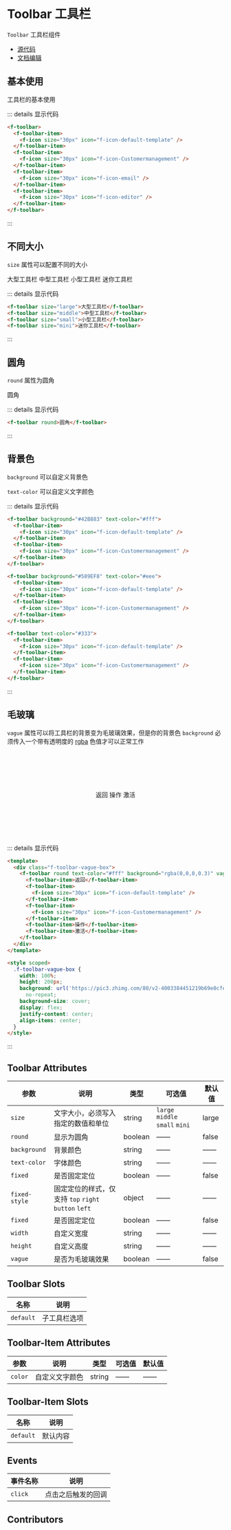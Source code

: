# Toolbar 工具栏

`Toolbar` 工具栏组件

- [源代码](https://github.com/FightingDesign/fighting-design/tree/master/packages/fighting-components/toolbar)
- [文档编辑](https://github.com/FightingDesign/fighting-design/blob/master/docs/docs/components/toolbar.md)

## 基本使用

工具栏的基本使用

<f-toolbar>
  <f-toolbar-item>
    <f-icon size="30px" icon="f-icon-default-template" />
  </f-toolbar-item>
  <f-toolbar-item>
    <f-icon size="30px" icon="f-icon-Customermanagement" />
  </f-toolbar-item>
  <f-toolbar-item>
    <f-icon size="30px" icon="f-icon-email" />
  </f-toolbar-item>
  <f-toolbar-item>
    <f-icon size="30px" icon="f-icon-editor" />
  </f-toolbar-item>
</f-toolbar>

::: details 显示代码

```html
<f-toolbar>
  <f-toolbar-item>
    <f-icon size="30px" icon="f-icon-default-template" />
  </f-toolbar-item>
  <f-toolbar-item>
    <f-icon size="30px" icon="f-icon-Customermanagement" />
  </f-toolbar-item>
  <f-toolbar-item>
    <f-icon size="30px" icon="f-icon-email" />
  </f-toolbar-item>
  <f-toolbar-item>
    <f-icon size="30px" icon="f-icon-editor" />
  </f-toolbar-item>
</f-toolbar>
```

:::

## 不同大小

`size` 属性可以配置不同的大小

<f-toolbar size="large">大型工具栏</f-toolbar>
<f-toolbar size="middle">中型工具栏</f-toolbar>
<f-toolbar size="small">小型工具栏</f-toolbar>
<f-toolbar size="mini">迷你工具栏</f-toolbar>

::: details 显示代码

```html
<f-toolbar size="large">大型工具栏</f-toolbar>
<f-toolbar size="middle">中型工具栏</f-toolbar>
<f-toolbar size="small">小型工具栏</f-toolbar>
<f-toolbar size="mini">迷你工具栏</f-toolbar>
```

:::

## 圆角

`round` 属性为圆角

<f-toolbar round>圆角</f-toolbar>

::: details 显示代码

```html
<f-toolbar round>圆角</f-toolbar>
```

:::

## 背景色

`background` 可以自定义背景色

`text-color` 可以自定义文字颜色

<f-toolbar background="#42B883" text-color="#fff">
 <f-toolbar-item>
    <f-icon size="30px" icon="f-icon-default-template" />
  </f-toolbar-item>
  <f-toolbar-item>
    <f-icon size="30px" icon="f-icon-Customermanagement" />
  </f-toolbar-item>
</f-toolbar>

<f-toolbar background="#589EF8" text-color="#eee">
 <f-toolbar-item>
    <f-icon size="30px" icon="f-icon-default-template" />
  </f-toolbar-item>
  <f-toolbar-item>
    <f-icon size="30px" icon="f-icon-Customermanagement" />
  </f-toolbar-item>
</f-toolbar>

<f-toolbar text-color="#333">
 <f-toolbar-item>
    <f-icon size="30px" icon="f-icon-default-template" />
  </f-toolbar-item>
  <f-toolbar-item>
    <f-icon size="30px" icon="f-icon-Customermanagement" />
  </f-toolbar-item>
</f-toolbar>

::: details 显示代码

```html
<f-toolbar background="#42B883" text-color="#fff">
  <f-toolbar-item>
    <f-icon size="30px" icon="f-icon-default-template" />
  </f-toolbar-item>
  <f-toolbar-item>
    <f-icon size="30px" icon="f-icon-Customermanagement" />
  </f-toolbar-item>
</f-toolbar>

<f-toolbar background="#589EF8" text-color="#eee">
  <f-toolbar-item>
    <f-icon size="30px" icon="f-icon-default-template" />
  </f-toolbar-item>
  <f-toolbar-item>
    <f-icon size="30px" icon="f-icon-Customermanagement" />
  </f-toolbar-item>
</f-toolbar>

<f-toolbar text-color="#333">
  <f-toolbar-item>
    <f-icon size="30px" icon="f-icon-default-template" />
  </f-toolbar-item>
  <f-toolbar-item>
    <f-icon size="30px" icon="f-icon-Customermanagement" />
  </f-toolbar-item>
</f-toolbar>
```

:::

## 毛玻璃

`vague` 属性可以将工具栏的背景变为毛玻璃效果，但是你的背景色 `background` 必须传入一个带有透明度的 [rgba](https://developer.mozilla.org/en-US/docs/Web/CSS/color_value/rgba) 色值才可以正常工作

<div class="f-toolbar-vague-box">
  <f-toolbar round text-color="#fff" background="rgba(0,0,0,0.3)" vague>
    <f-toolbar-item>返回</f-toolbar-item>
    <f-toolbar-item>
      <f-icon size="30px" icon="f-icon-default-template" />
    </f-toolbar-item>
    <f-toolbar-item>
      <f-icon size="30px" icon="f-icon-Customermanagement" />
    </f-toolbar-item>
    <f-toolbar-item>操作</f-toolbar-item>
    <f-toolbar-item>激活</f-toolbar-item>
  </f-toolbar>
</div>

::: details 显示代码

```html
<template>
  <div class="f-toolbar-vague-box">
    <f-toolbar round text-color="#fff" background="rgba(0,0,0,0.3)" vague>
      <f-toolbar-item>返回</f-toolbar-item>
      <f-toolbar-item>
        <f-icon size="30px" icon="f-icon-default-template" />
      </f-toolbar-item>
      <f-toolbar-item>
        <f-icon size="30px" icon="f-icon-Customermanagement" />
      </f-toolbar-item>
      <f-toolbar-item>操作</f-toolbar-item>
      <f-toolbar-item>激活</f-toolbar-item>
    </f-toolbar>
  </div>
</template>

<style scoped>
  .f-toolbar-vague-box {
    width: 100%;
    height: 200px;
    background: url('https://pic3.zhimg.com/80/v2-4003384451219b69e0cfe7d3432ec3e6_720w.jpg')
      no-repeat;
    background-size: cover;
    display: flex;
    justify-content: center;
    align-items: center;
  }
</style>
```

:::

## Toolbar Attributes

| 参数          | 说明                                                 | 类型    | 可选值                          | 默认值 |
| ------------- | ---------------------------------------------------- | ------- | ------------------------------- | ------ |
| `size`        | 文字大小，必须写入指定的数值和单位                   | string  | `large` `middle` `small` `mini` | large  |
| `round`       | 显示为圆角                                           | boolean | ——                              | false  |
| `background`  | 背景颜色                                             | string  | ——                              | ——     |
| `text-color`  | 字体颜色                                             | string  | ——                              | ——     |
| `fixed`       | 是否固定定位                                         | boolean | ——                              | false  |
| `fixed-style` | 固定定位的样式，仅支持 `top` `right` `button` `left` | object  | ——                              | ——     |
| `fixed`       | 是否固定定位                                         | boolean | ——                              | false  |
| `width`       | 自定义宽度                                           | string  | ——                              | ——     |
| `height`      | 自定义高度                                           | string  | ——                              | ——     |
| `vague`       | 是否为毛玻璃效果                                     | boolean | ——                              | false  |

## Toolbar Slots

| 名称      | 说明         |
| --------- | ------------ |
| `default` | 子工具栏选项 |

## Toolbar-Item Attributes

| 参数    | 说明           | 类型   | 可选值 | 默认值 |
| ------- | -------------- | ------ | ------ | ------ |
| `color` | 自定义文字颜色 | string | ——     | ——     |

## Toolbar-Item Slots

| 名称      | 说明     |
| --------- | -------- |
| `default` | 默认内容 |

## Events

| 事件名称 | 说明               |
| -------- | ------------------ |
| `click`  | 点击之后触发的回调 |

## Contributors

<a href="https://github.com/Tyh2001" target="_blank">
  <f-avatar round src="https://avatars.githubusercontent.com/u/73180970?v=4" />
</a>

<a href="https://github.com/ECO-M" target="_blank">
  <f-avatar round src="https://avatars.githubusercontent.com/u/23503047?v=4" />
</a>

<style scoped>
.f-toolbar {
  margin: 10px 0;
}
.f-toolbar-vague-box {
  width: 100%;
  height: 200px;
  background: url('https://pic3.zhimg.com/80/v2-4003384451219b69e0cfe7d3432ec3e6_720w.jpg')
    no-repeat;
  background-size: cover;
  display: flex;
  justify-content: center;
  align-items: center;
}
</style>

